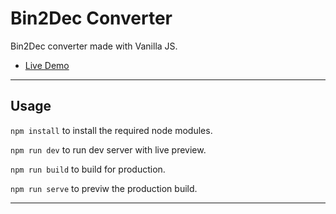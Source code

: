 # Bin2Dec Converter

Bin2Dec converter made with Vanilla JS.

- [Live Demo](https://binary-to-dec.netlify.app)

---

## Usage

`npm install` to install the required node modules.

`npm run dev` to run dev server with live preview.

`npm run build` to build for production.

`npm run serve` to previw the production build.

---

